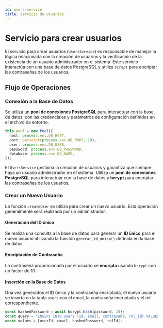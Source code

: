 ```yaml
---
id: users-service
title: Servicio de Usuarios
---
```


# Servicio para crear usuarios

El servicio para crear usuarios (`UsersService`) es responsable de manejar la lógica relacionada con la creación de usuarios y la verificación de la existencia de un usuario administrador en el sistema. Este servicio interactúa con una base de datos PostgreSQL y utiliza `bcrypt` para encriptar las contraseñas de los usuarios.

## Flujo de Operaciones

### Conexión a la Base de Datos

Se utiliza un **pool de conexiones PostgreSQL** para interactuar con la base de datos, con las credenciales y parámetros de configuración definidos en el archivo de entorno.

```typescript
this.pool = new Pool({
  host: process.env.DB_HOST,
  port: parseInt(process.env.DB_PORT, 10),
  user: process.env.DB_USER,
  password: process.env.DB_PASSWORD,
  database: process.env.DB_NAME,
});
```

El `UsersService` gestiona la creación de usuarios y garantiza que siempre haya un usuario administrador en el sistema. Utiliza un **pool de conexiones PostgreSQL** para interactuar con la base de datos y **bcrypt** para encriptar las contraseñas de los usuarios.

### Crear un Nuevo Usuario

La función `createUser` se utiliza para crear un nuevo usuario. Esta operación generalmente será realizada por un administrador.

#### Generación del ID único
Se realiza una consulta a la base de datos para generar un **ID único** para el nuevo usuario utilizando la función `generar_id_unico()` definida en la base de datos.

#### Encriptación de Contraseña
La contraseña proporcionada por el usuario se **encripta** usando `bcrypt` con un factor de 10.

#### Inserción en la Base de Datos
Una vez generados el ID único y la contraseña encriptada, el nuevo usuario se inserta en la tabla `users` con el email, la contraseña encriptada y el rol correspondiente.

```typescript
const hashedPassword = await bcrypt.hash(password, 10);
const query = 'INSERT INTO users (id, email, contraseña, rol_id) VALUES ($1, $2, $3, $4) RETURNING *';
const values = [userId, email, hashedPassword, rolId];
```